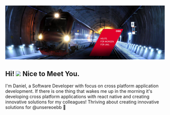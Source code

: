 ![profile](/img/banner.jpg)


## Hi! <img src="https://media.giphy.com/media/hvRJCLFzcasrR4ia7z/giphy.gif" width="30px"> Nice to Meet You.

I'm Daniel, a Software Developer with focus on cross platform application development. If there is one thing that wakes me up in the morning it's developing cross platform applications with react native and creating innovative solutions for my colleagues! Thriving about creating innovative solutions for @unsereoebb :train2:
